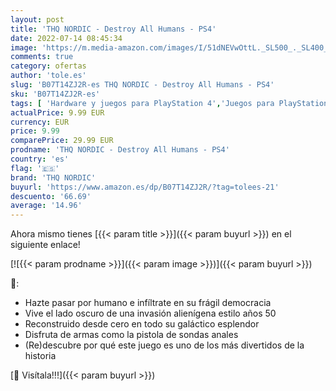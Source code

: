 ```yaml
---
layout: post
title: 'THQ NORDIC - Destroy All Humans - PS4'
date: 2022-07-14 08:45:34
image: 'https://m.media-amazon.com/images/I/51dNEVwOttL._SL500_._SL400_.jpg'
comments: true
category: ofertas
author: 'tole.es'
slug: 'B07T14ZJ2R-es THQ NORDIC - Destroy All Humans - PS4'
sku: 'B07T14ZJ2R-es'
tags: [ 'Hardware y juegos para PlayStation 4','Juegos para PlayStation 4','Videojuegos','ps4','thq nordic','🇪🇸', ]
actualPrice: 9.99 EUR
currency: EUR
price: 9.99
comparePrice: 29.99 EUR
prodname: 'THQ NORDIC - Destroy All Humans - PS4'
country: 'es'
flag: '🇪🇸'
brand: 'THQ NORDIC'
buyurl: 'https://www.amazon.es/dp/B07T14ZJ2R/?tag=tolees-21'
descuento: '66.69'
average: '14.96'
---
```


Ahora mismo tienes [{{< param title >}}]({{< param buyurl >}}) en el siguiente enlace!

[![{{< param prodname >}}]({{< param image >}})]({{< param buyurl >}})

🔎:

- Hazte pasar por humano e infíltrate en su frágil democracia
- Vive el lado oscuro de una invasión alienígena estilo años 50
- Reconstruido desde cero en todo su galáctico esplendor
- Disfruta de armas como la pistola de sondas anales
- (Re)descubre por qué este juego es uno de los más divertidos de la historia

[🛒 Visítala!!!]({{< param buyurl >}})
